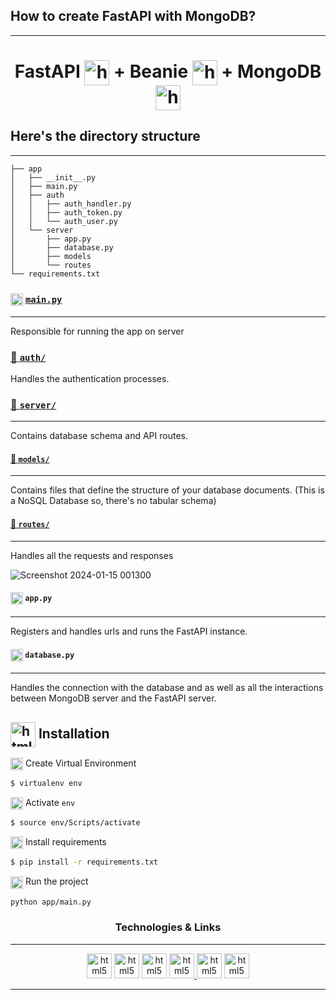 
## How to create FastAPI with MongoDB?
___

<h1 align="center" style="vertical-align:middle"> 
FastAPI <img src="https://raw.githubusercontent.com/gilbarbara/logos/main/logos/fastapi-icon.svg" alt="html5" width="40" height="40" style="vertical-align:middle" /> + Beanie <img src="https://beanie-odm.dev/assets/logo.svg" alt="html5" width="40" height="40" style="vertical-align:middle"/> + MongoDB <img src="https://raw.githubusercontent.com/gilbarbara/logos/main/logos/mongodb-icon.svg" alt="html5" width="40" height="40" style="vertical-align:middle"/>
</h1>

## Here's the directory structure
___

```
├── app
│   ├── __init__.py
│   ├── main.py
│   ├── auth
│   │   ├── auth_handler.py
│   │   ├── auth_token.py
│   │   └── auth_user.py
│   └── server
│       ├── app.py
│       ├── database.py
│       ├── models
│       └── routes
└── requirements.txt
```

### <img src="https://upload.wikimedia.org/wikipedia/commons/0/0a/Python.svg" alt="html5" width="20" height="20" style="vertical-align: middle"/> [`main.py`](https://github.com/iamzehan/FastAPI-Beanie-MongoDB/blob/main/app/main.py)
___
Responsible for running the app on server

### [📁 `auth/`](https://github.com/iamzehan/FastAPI-Beanie-MongoDB/tree/main/app/auth)
Handles the authentication processes.

### [📁 `server/`](https://github.com/iamzehan/FastAPI-Beanie-MongoDB/tree/main/app/server)
___
Contains database schema and API routes.

#### [📁 `models/`](https://github.com/iamzehan/FastAPI-Beanie-MongoDB/tree/main/app/server/models)
___
Contains files that define the structure of your database documents.
(This is a NoSQL Database so, there's no tabular schema)

#### [📁 `routes/`](https://github.com/iamzehan/FastAPI-Beanie-MongoDB/tree/main/app/server/routes)
___
Handles all the requests and responses

![Screenshot 2024-01-15 001300](https://github.com/iamzehan/FastAPi-Beanie-MongoDB/assets/43857150/30c312cd-4c4b-4638-9524-f32171fb17a0)


#### <img src="https://upload.wikimedia.org/wikipedia/commons/0/0a/Python.svg" alt="html5" width="20" height="20" style="vertical-align: middle"/> `app.py`
___
Registers and handles urls and runs the FastAPI instance.

#### <img src="https://upload.wikimedia.org/wikipedia/commons/0/0a/Python.svg" alt="html5" width="20" height="20" style="vertical-align: middle"/> `database.py`
___
Handles the connection with the database and as well as all the interactions between MongoDB server and the FastAPI server.

## <img src="https://upload.wikimedia.org/wikipedia/commons/2/20/Bash_Logo_black_and_white_icon_only.svg" alt="html5" width="40" height="40" style="vertical-align: middle;"/>  Installation

<img src="https://upload.wikimedia.org/wikipedia/commons/2/20/Bash_Logo_black_and_white_icon_only.svg" alt="html5" width="20" height="20" style="vertical-align: middle;"/> Create Virtual Environment

```bash
$ virtualenv env
```
<img src="https://upload.wikimedia.org/wikipedia/commons/2/20/Bash_Logo_black_and_white_icon_only.svg" alt="html5" width="20" height="20" style="vertical-align: middle;"/> Activate `env`

```bash
$ source env/Scripts/activate
```

<img src="https://upload.wikimedia.org/wikipedia/commons/2/20/Bash_Logo_black_and_white_icon_only.svg" alt="html5" width="20" height="20" style="vertical-align: middle;"/> Install requirements 

```bash
$ pip install -r requirements.txt
```

<img src="https://upload.wikimedia.org/wikipedia/commons/2/20/Bash_Logo_black_and_white_icon_only.svg" alt="html5" width="20" height="20" style="vertical-align: middle;"/> Run the project

```bash
python app/main.py
```
<h3 align="center"> Technologies & Links </h3>

___

<p align="center"> 
<a href="https://fastapi.tiangolo.com/learn/" title="FastAPI" target="_blank"><img src="https://raw.githubusercontent.com/gilbarbara/logos/main/logos/fastapi-icon.svg" alt="html5" width="40" height="40"/></a> <a href="https://beanie-odm.dev/" title="Beanie-ODM" target="_blank"><img src="https://beanie-odm.dev/assets/logo.svg" alt="html5" width="40" height="40"/></a> <a href="https://pymongo.readthedocs.io/en/stable/" title="PyMongo" target="_blank"><img src="https://raw.githubusercontent.com/gilbarbara/logos/main/logos/mongodb-icon.svg" alt="html5" width="40" height="40"/></a> <a href="https://motor.readthedocs.io/en/stable/" title="Motor" target="_blank"><img src="https://pypi-camo.freetls.fastly.net/77995688c0cf8df7a671a4df729bd2f565ab00fc/68747470733a2f2f7261772e6769746875622e636f6d2f6d6f6e676f64622f6d6f746f722f6d61737465722f646f632f5f7374617469632f6d6f746f722e706e67" alt="html5" width="40" height="40"/> 
<a href="https://www.uvicorn.org/" title="Uvicorn" target="_blank"><img src="https://pypi-camo.freetls.fastly.net/a9f3326a04ed20fe759542f5c73a95f8a8770235/68747470733a2f2f7261772e67697468756275736572636f6e74656e742e636f6d2f746f6d63687269737469652f757669636f726e2f6d61737465722f646f63732f757669636f726e2e706e67" alt="html5" width="40" height="40"/></a>
<a href="https://jwt.io/" title="JWT" target="_blank"><img src="https://raw.githubusercontent.com/gilbarbara/logos/main/logos/jwt-icon.svg" alt="html5" width="40" height="40"/></a>

</p>

___

